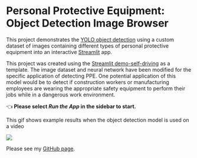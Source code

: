 # Personal Protective Equipment: Object Detection Image Browser

This project demonstrates the [YOLO object detection](https://pjreddie.com/darknet/yolo) using a custom dataset of images containing different types of personal protective equipment into an interactive [Streamlit](https://streamlit.io) app.

This project was created using the [Streamlit demo-self-driving](https://github.com/streamlit/demo-self-driving) as a template. The image dataset and neural network have been modified for the specific application of detecting PPE. One potential application of this model would be to detect if construction workers or manufacturing employees are wearing the appropriate safety equipment to perform their jobs while in a dangerous work environment.

👈 **Please select _Run the App_ in the sidebar to start.**

This gif shows example results when the object detection model is used on a video

![](results/example-results.gif)

Please see my [GitHub page](https://github.com/ejnunn/).

